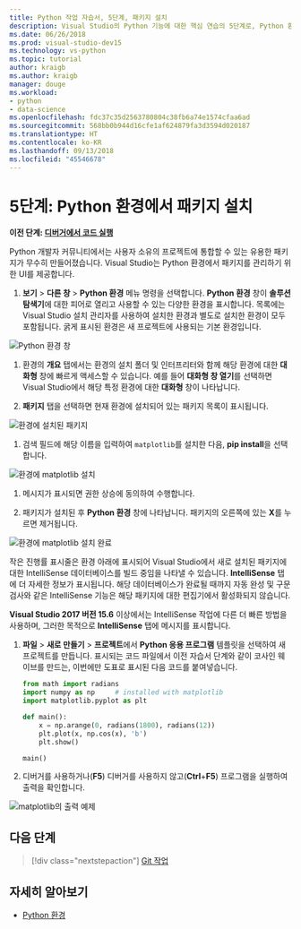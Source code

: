 ```yaml
---
title: Python 작업 자습서, 5단계, 패키지 설치
description: Visual Studio의 Python 기능에 대한 핵심 연습의 5단계로, Python 환경에서 패키지를 관리하는 Visual Studio의 기능을 보여줍니다.
ms.date: 06/26/2018
ms.prod: visual-studio-dev15
ms.technology: vs-python
ms.topic: tutorial
author: kraigb
ms.author: kraigb
manager: douge
ms.workload:
- python
- data-science
ms.openlocfilehash: fdc37c35d2563780804c38fb6a74e1574cfaa6ad
ms.sourcegitcommit: 568bb0b944d16cfe1af624879fa3d3594d020187
ms.translationtype: HT
ms.contentlocale: ko-KR
ms.lasthandoff: 09/13/2018
ms.locfileid: "45546678"
---
```

# <a name="step-5-install-packages-in-your-python-environment"></a>5단계: Python 환경에서 패키지 설치

**이전 단계: [디버거에서 코드 실행](tutorial-working-with-python-in-visual-studio-step-04-debugging.md)**

Python 개발자 커뮤니티에서는 사용자 소유의 프로젝트에 통합할 수 있는 유용한 패키지가 무수히 만들어졌습니다. Visual Studio는 Python 환경에서 패키지를 관리하기 위한 UI를 제공합니다.

1. **보기** > **다른 창** > **Python 환경** 메뉴 명령을 선택합니다. **Python 환경** 창이 **솔루션 탐색기**에 대한 피어로 열리고 사용할 수 있는 다양한 환경을 표시합니다. 목록에는 Visual Studio 설치 관리자를 사용하여 설치한 환경과 별도로 설치한 환경이 모두 포함됩니다. 굵게 표시된 환경은 새 프로젝트에 사용되는 기본 환경입니다.

  ![Python 환경 창](media/environments-default-view-blue.png)

1. 환경의 **개요** 탭에서는 환경의 설치 폴더 및 인터프리터와 함께 해당 환경에 대한 **대화형** 창에 빠르게 액세스할 수 있습니다. 예를 들어 **대화형 창 열기**를 선택하면 Visual Studio에서 해당 특정 환경에 대한 **대화형** 창이 나타납니다.

1. **패키지** 탭을 선택하면 현재 환경에 설치되어 있는 패키지 목록이 표시됩니다.

  ![환경에 설치된 패키지](media/environments-installed-packages-blue.png)

1. 검색 필드에 해당 이름을 입력하여 `matplotlib`를 설치한 다음, **pip install**을 선택합니다.

  ![환경에 matplotlib 설치](media/environments-add-matplotlib1.png)

1. 메시지가 표시되면 권한 상승에 동의하여 수행합니다.

1. 패키지가 설치된 후 **Python 환경** 창에 나타납니다. 패키지의 오른쪽에 있는 **X**를 누르면 제거됩니다.

  ![환경에 matplotlib 설치 완료](media/environments-add-matplotlib2.png)

  작은 진행률 표시줄은 환경 아래에 표시되어 Visual Studio에서 새로 설치된 패키지에 대한 IntelliSense 데이터베이스를 빌드 중임을 나타낼 수 있습니다. **IntelliSense** 탭에 더 자세한 정보가 표시됩니다. 해당 데이터베이스가 완료될 때까지 자동 완성 및 구문 검사와 같은 IntelliSense 기능은 해당 패키지에 대한 편집기에서 활성화되지 않습니다.

  **Visual Studio 2017 버전 15.6** 이상에서는 IntelliSense 작업에 다른 더 빠른 방법을 사용하며, 그러한 목적으로 **IntelliSense** 탭에 메시지를 표시합니다.

1. **파일** > **새로 만들기** > **프로젝트**에서 **Python 응용 프로그램** 템플릿을 선택하여 새 프로젝트를 만듭니다. 표시되는 코드 파일에서 이전 자습서 단계와 같이 코사인 웨이브를 만드는, 이번에만 도표로 표시된 다음 코드를 붙여넣습니다.

    ```python
    from math import radians
    import numpy as np     # installed with matplotlib
    import matplotlib.pyplot as plt

    def main():
        x = np.arange(0, radians(1800), radians(12))
        plt.plot(x, np.cos(x), 'b')
        plt.show()

    main()
    ```

1. 디버거를 사용하거나(**F5**) 디버거를 사용하지 않고(**Ctrl**+**F5**) 프로그램을 실행하여 출력을 확인합니다.

  ![matplotlib의 출력 예제](media/environments-add-matplotlib3.png)

## <a name="next-step"></a>다음 단계

> [!div class="nextstepaction"]
> [Git 작업](tutorial-working-with-python-in-visual-studio-step-06-working-with-git.md)

## <a name="go-deeper"></a>자세히 알아보기

- [Python 환경](managing-python-environments-in-visual-studio.md)
